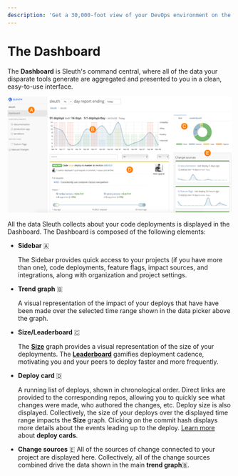 ```yaml
---
description: 'Get a 30,000-foot view of your DevOps environment on the Dashboard.'
---
```


# The Dashboard

The **Dashboard** is Sleuth's command central, where all of the data your disparate tools generate are aggregated and presented to you in a clean, easy-to-use interface. 

![](.gitbook/assets/dashboard-with-size.png)

All the data Sleuth collects about your code deployments is displayed in the Dashboard. The Dashboard is composed of the following elements: 

* **Sidebar** 🇦 

  The Sidebar provides quick access to your projects \(if you have more than one\), code deployments, feature flags, impact sources, and integrations, along with organization and project settings. 

* **Trend graph** 🇧 

  A visual representation of the impact of your deploys that have have been made over the selected time range shown in the data picker above the graph.

* **Size/Leaderboard** 🇨 

  The [**Size**](resources/terminology.md#size) graph provides a visual representation of the size of your deployments. The [**Leaderboard**](resources/terminology.md#leaderboard) gamifies deployment cadence, motivating you and your peers to deploy faster and more frequently. 

* **Deploy card** 🇩 

  A running list of deploys, shown in chronological order. Direct links are provided to the corresponding repos, allowing you to quickly see what changes were made, who authored the changes, etc. Deploy size is also displayed. Collectively, the size of your deploys over the displayed time range impacts the **Size** graph. Clicking on the commit hash displays more details about the events leading up to the deploy. [Learn more](resources/terminology.md#deploy-cards) about **deploy cards**. 

* **Change sources** 🇪 All of the sources of change connected to your project are displayed here. Collectively, all of the change sources combined drive the data shown in the main **trend graph**🇧.

